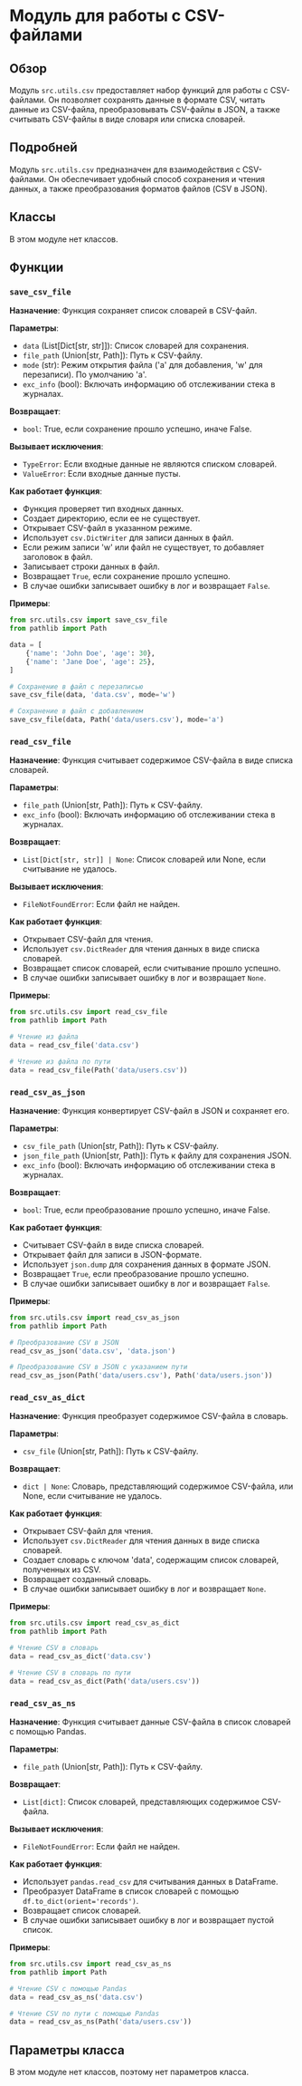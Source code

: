 # Модуль для работы с CSV-файлами

## Обзор

Модуль `src.utils.csv` предоставляет набор функций для работы с CSV-файлами. 
Он позволяет сохранять данные в формате CSV, читать данные из CSV-файла, 
преобразовывать CSV-файлы в JSON, а также считывать CSV-файлы в виде словаря или списка словарей.

## Подробней

Модуль `src.utils.csv`  предназначен для взаимодействия с CSV-файлами.
Он обеспечивает удобный способ сохранения и чтения данных, 
а также преобразования форматов файлов (CSV в JSON). 

## Классы

В этом модуле нет классов.

## Функции

### `save_csv_file`

**Назначение**: Функция сохраняет список словарей в CSV-файл.

**Параметры**:
- `data` (List[Dict[str, str]]): Список словарей для сохранения.
- `file_path` (Union[str, Path]): Путь к CSV-файлу.
- `mode` (str): Режим открытия файла ('a' для добавления, 'w' для перезаписи). По умолчанию 'a'.
- `exc_info` (bool): Включать информацию об отслеживании стека в журналах.

**Возвращает**:
- `bool`: True, если сохранение прошло успешно, иначе False.

**Вызывает исключения**:
- `TypeError`: Если входные данные не являются списком словарей.
- `ValueError`: Если входные данные пусты.

**Как работает функция**:
- Функция проверяет тип входных данных.
- Создает директорию, если ее не существует.
- Открывает CSV-файл в указанном режиме.
- Использует `csv.DictWriter` для записи данных в файл.
- Если режим записи 'w' или файл не существует, то добавляет заголовок в файл.
- Записывает строки данных в файл.
- Возвращает `True`, если сохранение прошло успешно.
- В случае ошибки записывает ошибку в лог и возвращает `False`.

**Примеры**:

```python
from src.utils.csv import save_csv_file
from pathlib import Path

data = [
    {'name': 'John Doe', 'age': 30},
    {'name': 'Jane Doe', 'age': 25},
]

# Сохранение в файл с перезаписью
save_csv_file(data, 'data.csv', mode='w')

# Сохранение в файл с добавлением
save_csv_file(data, Path('data/users.csv'), mode='a')
```


### `read_csv_file`

**Назначение**: Функция считывает содержимое CSV-файла в виде списка словарей.

**Параметры**:
- `file_path` (Union[str, Path]): Путь к CSV-файлу.
- `exc_info` (bool): Включать информацию об отслеживании стека в журналах.

**Возвращает**:
- `List[Dict[str, str]] | None`: Список словарей или None, если считывание не удалось.

**Вызывает исключения**:
- `FileNotFoundError`: Если файл не найден.

**Как работает функция**:
- Открывает CSV-файл для чтения.
- Использует `csv.DictReader` для чтения данных в виде списка словарей.
- Возвращает список словарей, если считывание прошло успешно.
- В случае ошибки записывает ошибку в лог и возвращает `None`.

**Примеры**:

```python
from src.utils.csv import read_csv_file
from pathlib import Path

# Чтение из файла
data = read_csv_file('data.csv')

# Чтение из файла по пути
data = read_csv_file(Path('data/users.csv'))
```


### `read_csv_as_json`

**Назначение**: Функция конвертирует CSV-файл в JSON и сохраняет его.

**Параметры**:
- `csv_file_path` (Union[str, Path]): Путь к CSV-файлу.
- `json_file_path` (Union[str, Path]): Путь к файлу для сохранения JSON.
- `exc_info` (bool): Включать информацию об отслеживании стека в журналах.

**Возвращает**:
- `bool`: True, если преобразование прошло успешно, иначе False.

**Как работает функция**:
- Считывает CSV-файл в виде списка словарей.
- Открывает файл для записи в JSON-формате.
- Использует `json.dump` для сохранения данных в формате JSON.
- Возвращает `True`, если преобразование прошло успешно.
- В случае ошибки записывает ошибку в лог и возвращает `False`.

**Примеры**:

```python
from src.utils.csv import read_csv_as_json
from pathlib import Path

# Преобразование CSV в JSON
read_csv_as_json('data.csv', 'data.json')

# Преобразование CSV в JSON с указанием пути
read_csv_as_json(Path('data/users.csv'), Path('data/users.json'))
```


### `read_csv_as_dict`

**Назначение**: Функция преобразует содержимое CSV-файла в словарь.

**Параметры**:
- `csv_file` (Union[str, Path]): Путь к CSV-файлу.

**Возвращает**:
- `dict | None`: Словарь, представляющий содержимое CSV-файла, или None, если считывание не удалось.

**Как работает функция**:
- Открывает CSV-файл для чтения.
- Использует `csv.DictReader` для чтения данных в виде списка словарей.
- Создает словарь с ключом 'data', содержащим список словарей, полученных из CSV.
- Возвращает созданный словарь.
- В случае ошибки записывает ошибку в лог и возвращает `None`.

**Примеры**:

```python
from src.utils.csv import read_csv_as_dict
from pathlib import Path

# Чтение CSV в словарь
data = read_csv_as_dict('data.csv')

# Чтение CSV в словарь по пути
data = read_csv_as_dict(Path('data/users.csv'))
```


### `read_csv_as_ns`

**Назначение**: Функция считывает данные CSV-файла в список словарей с помощью Pandas.

**Параметры**:
- `file_path` (Union[str, Path]): Путь к CSV-файлу.

**Возвращает**:
- `List[dict]`: Список словарей, представляющих содержимое CSV-файла.

**Вызывает исключения**:
- `FileNotFoundError`: Если файл не найден.

**Как работает функция**:
- Использует `pandas.read_csv` для считывания данных в DataFrame.
- Преобразует DataFrame в список словарей с помощью `df.to_dict(orient='records')`.
- Возвращает список словарей.
- В случае ошибки записывает ошибку в лог и возвращает пустой список.

**Примеры**:

```python
from src.utils.csv import read_csv_as_ns
from pathlib import Path

# Чтение CSV с помощью Pandas
data = read_csv_as_ns('data.csv')

# Чтение CSV по пути с помощью Pandas
data = read_csv_as_ns(Path('data/users.csv'))
```

## Параметры класса

В этом модуле нет классов, поэтому нет параметров класса.